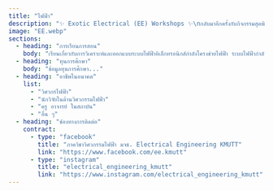 ```yaml
---
title: "ไฟฟ้า"
description: "✨ Exotic Electrical (EE) Workshops ✨\nกลับมาอีกครั้งกับกิจกรรมสุดพิเศษ ที่จะพาทุกคนมาสัมผัสประสบการณ์จริงในโลกของวิศวกรรมไฟฟ้า ⚡\nเราพร้อมพาน้อง ๆ ลงสนามปฏิบัติจริง ได้ทั้งความรู้และทักษะติดตัวกลับไปแบบจัดเต็ม! 🚀"
image: "EE.webp"
sections:
  - heading: "การเรียนการสอน"
    body: "เรียนเกี่ยวกับการวิเคราะห์และออกแบบระบบไฟฟ้าอิเล็กทรอนิกส์กำลังโครงข่ายไฟฟ้า ระบบไฟฟ้ากำลัง และโรงไฟฟ้า ศึกษาพลังงานทดแทน ระบบไฟฟ้าแรงสูง รวมถึงระบบขับเคลื่อนยานยนต์ไฟฟ้าและระบบอัดประจุ"
  - heading: "ทุนการศึกษา"
    body: "ข้อมูลทุนการศึกษา..."
  - heading: "อาชีพในอนาคต"
    list:
      - "วิศวกรไฟฟ้า"
      - "นักวิจัยในด้านวิศวกรรมไฟฟ้า"
      - "ครู อาจารย์ ในสถาบัน"
      - "อื่น ๆ"
  - heading: "ช่องทางการติดต่อ"
    contract:
      - type: "facebook"
        title: "ภาควิชาวิศวกรรมไฟฟ้า มจธ. Electrical Engineering KMUTT"
        link: "https://www.facebook.com/ee.kmutt"
      - type: "instagram"
        title: "electrical_engineering_kmutt"
        link: "https://www.instagram.com/electrical_engineering_kmutt"
---
```

